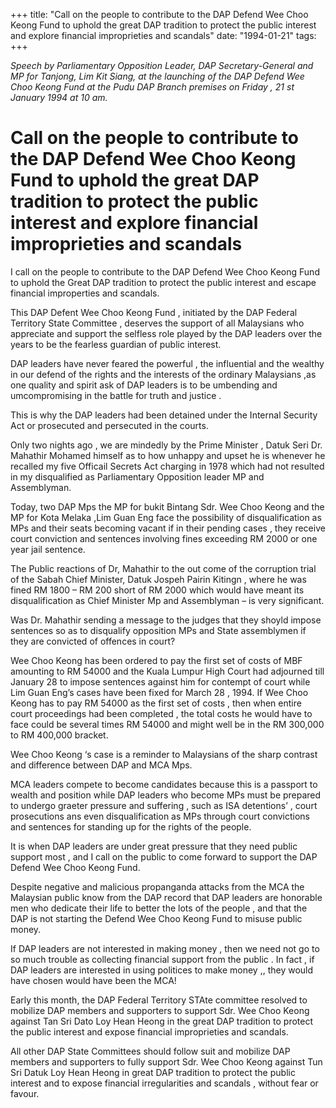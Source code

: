 +++ 
title: "Call on the people to contribute to the DAP Defend Wee Choo Keong Fund to uphold the great DAP tradition to protect the public interest and explore financial improprieties and scandals"
date: "1994-01-21"
tags:
+++

_Speech by Parliamentary Opposition Leader, DAP Secretary-General and MP for Tanjong, Lim Kit Siang, at the launching of the DAP Defend Wee Choo Keong Fund at the Pudu DAP Branch premises on Friday , 21 st January 1994 at 10 am._

# Call on the people to contribute to the DAP Defend Wee Choo Keong Fund to uphold the great DAP tradition to protect the public interest and explore financial improprieties and scandals

I call on the people to contribute to the DAP Defend Wee Choo Keong Fund to uphold the Great DAP tradition to protect the public interest and escape financial improperties and scandals.

This DAP Defent Wee Choo Keong Fund , initiated by the DAP Federal Territory State Committee , deserves the support of all Malaysians who appreciate and support the selfless role played by the DAP leaders over the years to be the fearless guardian of public interest.</u>

DAP leaders have never feared the powerful , the influential and the wealthy in our defend of the rights and the interests of the ordinary Malaysians ,as one quality and spirit ask of DAP leaders is to be umbending and umcompromising in the battle for truth and justice .

This is why the DAP leaders had been detained under the Internal Security Act or prosecuted and persecuted in the courts.

Only two nights ago , we are mindedly by the Prime Minister , Datuk Seri Dr. Mahathir Mohamed himself as to how unhappy and upset he is whenever he recalled my five Officail Secrets Act charging in 1978 which had not resulted in my disqualified as Parliamentary Opposition leader MP and Assemblyman.

Today, two DAP Mps the MP for bukit Bintang Sdr. Wee Choo Keong and the MP for Kota Melaka ,Lim Guan Eng face the possibility of disqualification as MPs and their seats becoming vacant if in their pending cases , they receive court conviction and sentences involving fines exceeding RM 2000 or one year jail sentence.

The Public reactions of Dr, Mahathir to the out come of the corruption trial of the Sabah Chief Minister, Datuk Jospeh Pairin Kitingn , where he was fined RM 1800 – RM 200 short of RM 2000 which would have meant its disqualification as Chief Minister Mp and Assemblyman – is very significant.

Was Dr. Mahathir sending a message to the judges that they shoyld impose sentences so as to disqualify opposition MPs and State assemblymen if they are convicted of offences in court?

Wee Choo Keong has been ordered to pay the first set of costs of MBF amounting to RM 54000 and the Kuala Lumpur High Court had adjourned till January 28 to impose sentences against him for contempt of court while Lim Guan Eng’s cases have been fixed for March 28 , 1994. 
If Wee Choo Keong has to pay RM 54000 as the first set of costs , then when entire court proceedings had been completed , the total costs he would have to face could be several times RM 54000 and might well be in the RM 300,000 to RM 400,000 bracket.

Wee Choo Keong ‘s case is a reminder to Malaysians of the sharp contrast and difference between DAP and MCA Mps.

MCA leaders compete to become candidates because this is a passport to wealth and position while DAP leaders who become MPs  must be prepared to undergo graeter pressure and suffering , such as ISA detentions’ , court prosecutions ans even disqualification as MPs through court convictions and sentences for standing up for the rights of the people.

It is when DAP leaders are under great pressure that they need public support most , and I call on the public to come forward to support the DAP Defend Wee Choo Keong Fund.

Despite negative and malicious propanganda attacks from the MCA the Malaysian public know from the DAP record that DAP leaders are honorable men who dedicate their life to better the lots of the people , and that the DAP is not starting the Defend Wee Choo Keong Fund to misuse public money.

If DAP leaders are not interested in making money , then we need not go to so much trouble as collecting financial support from the public . In fact , if DAP leaders are interested in using politices to make money ,, they would have chosen would have been the MCA!

Early this month, the DAP Federal Territory STAte committee resolved to mobilize DAP members and supporters to support Sdr. Wee Choo Keong against Tan Sri Dato Loy Hean Heong in the great DAP tradition to protect the public interest and expose financial improprieties and scandals.

All other DAP State Committees should follow suit and mobilize DAP members and supporters to fully support Sdr. Wee Choo Keong against Tun Sri Datuk Loy Hean Heong in great DAP tradition to protect the public interest and to expose financial irregularities and scandals , without fear or favour.
 
